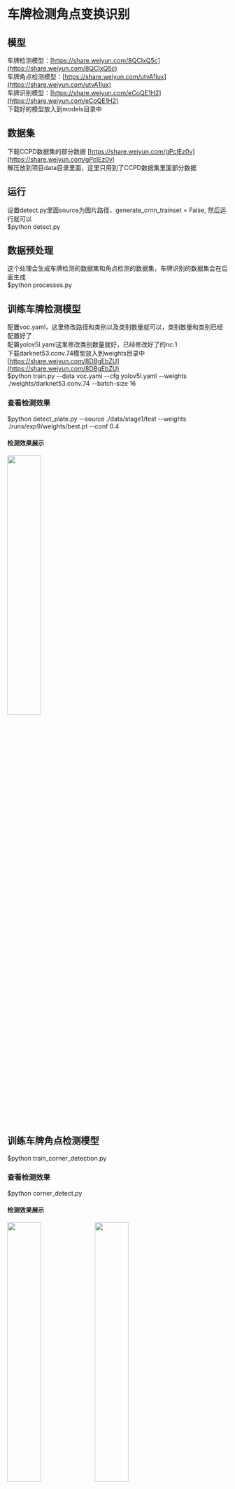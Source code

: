 # 车牌检测角点变换识别

## 模型
车牌检测模型：[https://share.weiyun.com/8QCIxQ5c](https://share.weiyun.com/8QCIxQ5c) <br>
车牌角点检测模型：[https://share.weiyun.com/utvA1lux](https://share.weiyun.com/utvA1lux) <br>
车牌识别模型：[https://share.weiyun.com/eCoQE1H2](https://share.weiyun.com/eCoQE1H2) <br>
下载好的模型放入到models目录中<br>
## 数据集
下载CCPD数据集的部分数据 [https://share.weiyun.com/gPcIEz0v](https://share.weiyun.com/gPcIEz0v) <br>
解压放到项目data目录里面，这里只用到了CCPD数据集里面部分数据 <br>
 
## 运行
设置detect.py里面source为图片路径，generate_crnn_trainset = False, 然后运行就可以 <br>
$python detect.py <br>

## 数据预处理
这个处理会生成车牌检测的数据集和角点检测的数据集，车牌识别的数据集会在后面生成 <br>
$python processes.py <br>

## 训练车牌检测模型
配置voc.yaml，这里修改路径和类别以及类别数量就可以，类别数量和类别已经配置好了<br>
配置yolov5l.yaml这里修改类别数量就好，已经修改好了的nc:1<br>
下载darknet53.conv.74模型放入到weights目录中[https://share.weiyun.com/8DBgEbZU](https://share.weiyun.com/8DBgEbZU) <br>
$python train.py --data voc.yaml --cfg yolov5l.yaml --weights  ./weights/darknet53.conv.74  --batch-size 16 <br>
### 查看检测效果 
$python detect_plate.py --source ./data/stage1/test  --weights  ./runs/exp9/weights/best.pt --conf 0.4 <br>
#### 检测效果展示
<img src="inference/plate_detection/1.jpg" width="39%" /><br>

## 训练车牌角点检测模型
$python train_corner_detection.py <br>
### 查看检测效果
$python corner_detect.py <br>
#### 检测效果展示
<img src="inference/corner_detection/1.jpg" width="39%" /> <img src="inference/corner_detection/2.jpg" width="39%" /><br>
<i></i>
<img src="inference/corner_detection/3.jpg" width="39%" /> <img src="inference/corner_detection/4.jpg" width="39%" /><br>
<i></i>
<img src="inference/corner_detection/5.jpg" width="39%" /> <img src="inference/corner_detection/6.jpg" width="39%" /><br>
<i></i>
## 训练车牌文字识别模型
### 生成训练数据
设置好车牌检测模型路径和车牌角点检测模型路径，plate_detect_model=*，corner_detect_model=*，generate_crnn_trainset = True <br>
生成训练数据<br>
$python detect.py 

安装warp-ctc<br>
```bash
git clone https://github.com/SeanNaren/warp-ctc.git
cd warp-ctc
mkdir build; cd build
cmake ..
make
cd ../pytorch_binding
python setup.py install
cd ../
```
验证warp-ctc是否安装成功，能正常导入包就安装好了<br>
最后反复没有安装成功，可以修改文件CRNN_Chinese_Characters_Rec\train.py，注释掉第73行和13行，去掉72行的#号，这样也可以使用CTCloss
```python
import torch
from warpctc_pytorch import CTCLoss
```

### 训练识别模型
$cd CRNN_Chinese_Characters_Rec <br>
修改文件里面输入图片的路径CRNN_Chinese_Characters_Rec\lib\config\OWN_config.yaml：ROOT<br>
修改文件里面的字符CRNN_Chinese_Characters_Rec\lib\config\alphabets.py：alphabet = ''，中文车牌的字符就是这些可以不用修改<br>
$python train.py
### 验证识别效果
$cd CRNN_Chinese_Characters_Rec <br>
$python demo.py

### 三阶段整体检测识别
$cd yolov5
设置generate_crnn_trainset = False
$python detect.py

#### 整体识别效果展示
<img src="inference/whole_detection/1.jpg" width="70%" />
<img src="inference/whole_detection/2.jpg" width="70%" />
<img src="inference/whole_detection/3.jpg" width="70%" />
<img src="inference/whole_detection/4.jpg" width="70%" />
<img src="inference/whole_detection/5.jpg" width="70%" />
<img src="inference/whole_detection/6.jpg" width="70%" />
<img src="inference/whole_detection/7.jpg" width="70%" />
<img src="inference/whole_detection/8.jpg" width="70%" />

#### 有难度的样本
<img src="inference/whole_detection/9.jpg" width="70%" />
<img src="inference/whole_detection/10.jpg" width="70%" />
<img src="inference/whole_detection/11.jpg" width="70%" />
<i></i>

## Reference <br>
1. https://github.com/szad670401/Rubost-Chinese-License-Plate-Locate-Using-LBP-adaboost-with-CNN-regression   <br>  
2. yolov5 https://github.com/ultralytics/yolov5   <br>  
3. CRNN_Chinese_Characters_Rec https://github.com/Sierkinhane/CRNN_Chinese_Characters_Rec   <br>     

License
~~~~~~~
`Free software: MIT license <https://github.com/shiheyingzhe/plate_detect_corner_warp_recognize/LICENSE>`_
Citation: ZouJiu. plate_detect_corner_warp_recognize. Git code (2020). https://github.com/shiheyingzhe/plate_detect_corner_warp_recognize